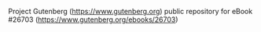 Project Gutenberg (https://www.gutenberg.org) public repository for eBook #26703 (https://www.gutenberg.org/ebooks/26703)
